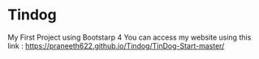 # Tindog

My First Project using Bootstarp 4
You can access my website using this link : https://praneeth622.github.io/Tindog/TinDog-Start-master/
